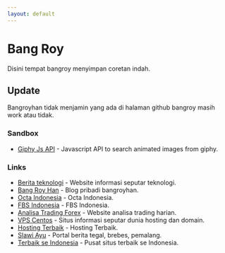 ```yaml
---
layout: default
---
```

# Bang Roy
Disini tempat bangroy menyimpan coretan indah.

## Update
Bangroyhan tidak menjamin yang ada di halaman github bangroy masih work atau tidak.

### Sandbox

- [Giphy Js API](https://github.com/mohroyhannahado/GiphyScraper) - Javascript API to search animated images from giphy.

### Links

- [Berita teknologi](https://beritateknologi.id) - Website informasi seputar teknologi.
- [Bang Roy Han](https://bangroyhan.pasti.in) - Blog pribadi bangroyhan.
- [Octa Indonesia](https://octa.or.id) - Octa Indonesia.
- [FBS Indonesia](https://fbs.or.id) - FBS Indonesia.
- [Analisa Trading Forex](https://analisatradingforex.com) - Website analisa trading harian.
- [VPS Centos](https://vpscentos.com) - Situs informasi seputar dunia hosting dan domain.
- [Hosting Terbaik](https://niagahoster.my.id) - Hosting Terbaik.
- [Slawi Ayu](https://slawiayu.com) - Portal berita tegal, brebes, pemalang.
- [Terbaik se Indonesia](https://terbaik.se) - Pusat situs terbaik se Indonesia.
